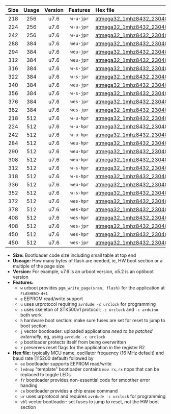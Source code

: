 |Size|Usage|Version|Features|Hex file|
|:-:|:-:|:-:|:-:|:--|
|218|256|u7.6|`w-u-jpr`|[atmega32_1mhz8432_230400bps_ur_vbl.hex](https://raw.githubusercontent.com/stefanrueger/urboot/main//atmega32_1mhz8432_230400bps_ur_vbl.hex)|
|224|256|u7.6|`w-u-jpr`|[atmega32_1mhz8432_230400bps_lednop_ur_vbl.hex](https://raw.githubusercontent.com/stefanrueger/urboot/main//atmega32_1mhz8432_230400bps_lednop_ur_vbl.hex)|
|242|256|u7.6|`w-u-jpr`|[atmega32_1mhz8432_230400bps_lednop_fr_ur_vbl.hex](https://raw.githubusercontent.com/stefanrueger/urboot/main//atmega32_1mhz8432_230400bps_lednop_fr_ur_vbl.hex)|
|288|384|u7.6|`weu-jpr`|[atmega32_1mhz8432_230400bps_ee_ur_vbl.hex](https://raw.githubusercontent.com/stefanrueger/urboot/main//atmega32_1mhz8432_230400bps_ee_ur_vbl.hex)|
|294|384|u7.6|`weu-jpr`|[atmega32_1mhz8432_230400bps_ee_lednop_ur_vbl.hex](https://raw.githubusercontent.com/stefanrueger/urboot/main//atmega32_1mhz8432_230400bps_ee_lednop_ur_vbl.hex)|
|312|384|u7.6|`weu-jpr`|[atmega32_1mhz8432_230400bps_ee_lednop_fr_ur_vbl.hex](https://raw.githubusercontent.com/stefanrueger/urboot/main//atmega32_1mhz8432_230400bps_ee_lednop_fr_ur_vbl.hex)|
|316|384|u7.6|`w-s-jpr`|[atmega32_1mhz8432_230400bps_vbl.hex](https://raw.githubusercontent.com/stefanrueger/urboot/main//atmega32_1mhz8432_230400bps_vbl.hex)|
|322|384|u7.6|`w-s-jpr`|[atmega32_1mhz8432_230400bps_lednop_vbl.hex](https://raw.githubusercontent.com/stefanrueger/urboot/main//atmega32_1mhz8432_230400bps_lednop_vbl.hex)|
|340|384|u7.6|`weu-jpr`|[atmega32_1mhz8432_230400bps_ee_lednop_fr_ce_ur_vbl.hex](https://raw.githubusercontent.com/stefanrueger/urboot/main//atmega32_1mhz8432_230400bps_ee_lednop_fr_ce_ur_vbl.hex)|
|356|384|u7.6|`w-s-jpr`|[atmega32_1mhz8432_230400bps_lednop_fr_vbl.hex](https://raw.githubusercontent.com/stefanrueger/urboot/main//atmega32_1mhz8432_230400bps_lednop_fr_vbl.hex)|
|376|384|u7.6|`wes-jpr`|[atmega32_1mhz8432_230400bps_ee_vbl.hex](https://raw.githubusercontent.com/stefanrueger/urboot/main//atmega32_1mhz8432_230400bps_ee_vbl.hex)|
|382|384|u7.6|`wes-jpr`|[atmega32_1mhz8432_230400bps_ee_lednop_vbl.hex](https://raw.githubusercontent.com/stefanrueger/urboot/main//atmega32_1mhz8432_230400bps_ee_lednop_vbl.hex)|
|218|512|u7.6|`w-u-hpr`|[atmega32_1mhz8432_230400bps_ur.hex](https://raw.githubusercontent.com/stefanrueger/urboot/main//atmega32_1mhz8432_230400bps_ur.hex)|
|224|512|u7.6|`w-u-hpr`|[atmega32_1mhz8432_230400bps_lednop_ur.hex](https://raw.githubusercontent.com/stefanrueger/urboot/main//atmega32_1mhz8432_230400bps_lednop_ur.hex)|
|242|512|u7.6|`w-u-hpr`|[atmega32_1mhz8432_230400bps_lednop_fr_ur.hex](https://raw.githubusercontent.com/stefanrueger/urboot/main//atmega32_1mhz8432_230400bps_lednop_fr_ur.hex)|
|284|512|u7.6|`weu-hpr`|[atmega32_1mhz8432_230400bps_ee_ur.hex](https://raw.githubusercontent.com/stefanrueger/urboot/main//atmega32_1mhz8432_230400bps_ee_ur.hex)|
|290|512|u7.6|`weu-hpr`|[atmega32_1mhz8432_230400bps_ee_lednop_ur.hex](https://raw.githubusercontent.com/stefanrueger/urboot/main//atmega32_1mhz8432_230400bps_ee_lednop_ur.hex)|
|308|512|u7.6|`weu-hpr`|[atmega32_1mhz8432_230400bps_ee_lednop_fr_ur.hex](https://raw.githubusercontent.com/stefanrueger/urboot/main//atmega32_1mhz8432_230400bps_ee_lednop_fr_ur.hex)|
|312|512|u7.6|`w-s-hpr`|[atmega32_1mhz8432_230400bps.hex](https://raw.githubusercontent.com/stefanrueger/urboot/main//atmega32_1mhz8432_230400bps.hex)|
|318|512|u7.6|`w-s-hpr`|[atmega32_1mhz8432_230400bps_lednop.hex](https://raw.githubusercontent.com/stefanrueger/urboot/main//atmega32_1mhz8432_230400bps_lednop.hex)|
|336|512|u7.6|`weu-hpr`|[atmega32_1mhz8432_230400bps_ee_lednop_fr_ce_ur.hex](https://raw.githubusercontent.com/stefanrueger/urboot/main//atmega32_1mhz8432_230400bps_ee_lednop_fr_ce_ur.hex)|
|352|512|u7.6|`w-s-hpr`|[atmega32_1mhz8432_230400bps_lednop_fr.hex](https://raw.githubusercontent.com/stefanrueger/urboot/main//atmega32_1mhz8432_230400bps_lednop_fr.hex)|
|372|512|u7.6|`wes-hpr`|[atmega32_1mhz8432_230400bps_ee.hex](https://raw.githubusercontent.com/stefanrueger/urboot/main//atmega32_1mhz8432_230400bps_ee.hex)|
|378|512|u7.6|`wes-hpr`|[atmega32_1mhz8432_230400bps_ee_lednop.hex](https://raw.githubusercontent.com/stefanrueger/urboot/main//atmega32_1mhz8432_230400bps_ee_lednop.hex)|
|408|512|u7.6|`wes-hpr`|[atmega32_1mhz8432_230400bps_ee_lednop_fr.hex](https://raw.githubusercontent.com/stefanrueger/urboot/main//atmega32_1mhz8432_230400bps_ee_lednop_fr.hex)|
|408|512|u7.6|`wes-jpr`|[atmega32_1mhz8432_230400bps_ee_lednop_fr_vbl.hex](https://raw.githubusercontent.com/stefanrueger/urboot/main//atmega32_1mhz8432_230400bps_ee_lednop_fr_vbl.hex)|
|450|512|u7.6|`wes-hpr`|[atmega32_1mhz8432_230400bps_ee_lednop_fr_ce.hex](https://raw.githubusercontent.com/stefanrueger/urboot/main//atmega32_1mhz8432_230400bps_ee_lednop_fr_ce.hex)|
|450|512|u7.6|`wes-jpr`|[atmega32_1mhz8432_230400bps_ee_lednop_fr_ce_vbl.hex](https://raw.githubusercontent.com/stefanrueger/urboot/main//atmega32_1mhz8432_230400bps_ee_lednop_fr_ce_vbl.hex)|

- **Size:** Bootloader code size including small table at top end
- **Useage:** How many bytes of flash are needed, ie, HW boot section or a multiple of the page size
- **Version:** For example, u7.6 is an urboot version, o5.2 is an optiboot version
- **Features:**
  + `w` urboot provides `pgm_write_page(sram, flash)` for the application at `FLASHEND-4+1`
  + `e` EEPROM read/write support
  + `u` uses urprotocol requiring `avrdude -c urclock` for programming
  + `s` uses skeleton of STK500v1 protocol; `-c urclock` and `-c arduino` both work
  + `h` hardware boot section: make sure fuses are set for reset to jump to boot section
  + `j` vector bootloader: uploaded applications *need to be patched externally*, eg, using `avrdude -c urclock`
  + `p` bootloader protects itself from being overwritten
  + `r` preserves reset flags for the application in the register R2
- **Hex file:** typically MCU name, oscillator frequency (16 MHz default) and baud rate (115200 default) followed by
  + `ee` bootloader supports EEPROM read/write
  + `lednop` "template" bootloader contains `mov rx,rx` nops that can be replaced to toggle LEDs
  + `fr` bootloader provides non-essential code for smoother error handing
  + `ce` bootloader provides a chip erase command
  + `ur` uses urprotocol and requires `avrdude -c urclock` for programming
  + `vbl` vector bootloader: set fuses to jump to reset, not the HW boot section
